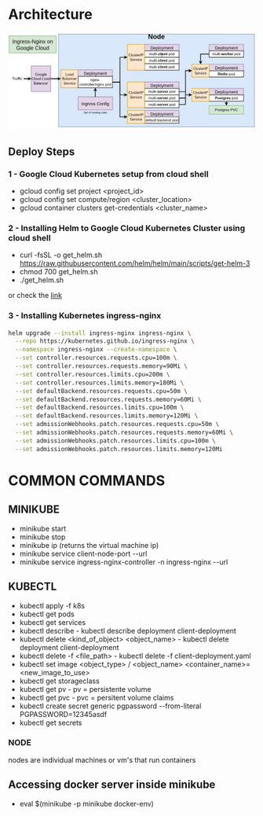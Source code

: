 # Architecture

![architecture](./kubernetes-arc.jpg)

## Deploy Steps

### 1 - Google Cloud Kubernetes setup from cloud shell

- gcloud config set project <project_id>
- gcloud config set compute/region <cluster_location>
- gcloud container clusters get-credentials <cluster_name>


### 2 - Installing Helm to Google Cloud Kubernetes Cluster using cloud shell 

- curl -fsSL -o get_helm.sh https://raw.githubusercontent.com/helm/helm/main/scripts/get-helm-3
- chmod 700 get_helm.sh
- ./get_helm.sh

or check the [link](https://helm.sh/docs/intro/install/#from-script)

### 3 - Installing Kubernetes ingress-nginx

```bash
helm upgrade --install ingress-nginx ingress-nginx \
  --repo https://kubernetes.github.io/ingress-nginx \
  --namespace ingress-nginx --create-namespace \
  --set controller.resources.requests.cpu=100m \
  --set controller.resources.requests.memory=90Mi \
  --set controller.resources.limits.cpu=200m \
  --set controller.resources.limits.memory=180Mi \
  --set defaultBackend.resources.requests.cpu=50m \
  --set defaultBackend.resources.requests.memory=60Mi \
  --set defaultBackend.resources.limits.cpu=100m \
  --set defaultBackend.resources.limits.memory=120Mi \
  --set admissionWebhooks.patch.resources.requests.cpu=50m \
  --set admissionWebhooks.patch.resources.requests.memory=60Mi \
  --set admissionWebhooks.patch.resources.limits.cpu=100m \
  --set admissionWebhooks.patch.resources.limits.memory=120Mi

```

# COMMON COMMANDS 

## MINIKUBE

- minikube start
- minikube stop
- minikube ip (returns the virtual machine ip)
- minikube service client-node-port --url
- minikube service ingress-nginx-controller -n ingress-nginx --url

## KUBECTL

- kubectl apply -f k8s
- kubectl get pods
- kubectl get services
- kubectl describe <type> <name>  -  kubectl describe deployment client-deployment
- kubectl delete <kind_of_object> <object_name> - kubectl delete deployment client-deployment
- kubectl delete -f <file_path> - kubectl delete -f client-deployment.yaml
- kubectl set image <object_type> / <object_name> <container_name>=<new_image_to_use>
- kubectl get storageclass
- kubectl get pv - pv = persistente volume
- kubectl get pvc - pvc = persitent volume claims
- kubectl create secret generic pgpassword --from-literal PGPASSWORD=12345asdf
- kubectl get secrets


### NODE

nodes are individual machines or vm's that run containers

## Accessing docker server inside minikube

- eval $(minikube -p minikube docker-env)